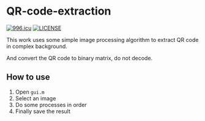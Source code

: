 # QR-code-extraction

[![996.icu](https://img.shields.io/badge/link-996.icu-red.svg)](https://996.icu)
[![LICENSE](https://img.shields.io/badge/license-Anti%20996-blue.svg)](https://github.com/996icu/996.ICU/blob/master/LICENSE)

This work uses some simple image processing algorithm to extract QR code in complex background.

And convert the QR code to binary matrix, do not decode.

## How to use
1. Open `gui.m`
2. Select an image
3. Do some processes in order
4. Finally save the result
